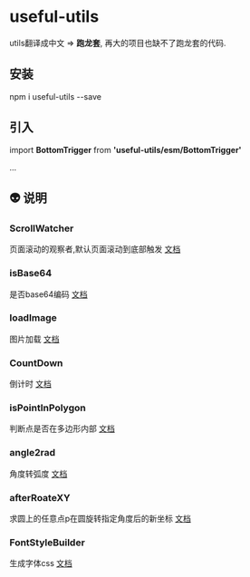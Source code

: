 # useful-utils
utils翻译成中文 => **跑龙套**, 再大的项目也缺不了跑龙套的代码.

## 安装
npm i useful-utils --save

## 引入
import **BottomTrigger** from **'useful-utils/esm/BottomTrigger'**

...

## :alien: 说明 
### ScrollWatcher
页面滚动的观察者,默认页面滚动到底部触发
[文档](https://github.com/383514580/useful-utils/blob/master/docs/ScrollWatcher.md)

### isBase64
是否base64编码
[文档](https://github.com/383514580/useful-utils/blob/master/docs/isBase64.md)

### loadImage
图片加载
[文档](https://github.com/383514580/useful-utils/blob/master/docs/loadImage.md)

### CountDown
倒计时
[文档](https://github.com/383514580/useful-utils/blob/master/docs/CountDown.md)

### isPointInPolygon
判断点是否在多边形内部
[文档](https://github.com/383514580/useful-utils/blob/master/docs/isPointInPolygon.md)

### angle2rad
角度转弧度
[文档](https://github.com/383514580/useful-utils/blob/master/docs/angle2rad.md)

### afterRoateXY
求圆上的任意点p在圆旋转指定角度后的新坐标
[文档](https://github.com/383514580/useful-utils/blob/master/docs/afterRoateXY.md)
### FontStyleBuilder
生成字体css
[文档](https://github.com/383514580/useful-utils/blob/master/docs/FontStyleBuilder.md)
